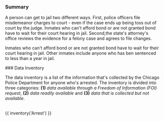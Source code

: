 ### Summary

A person can get to jail two different ways. First, police officers file misdemeanor charges to court - even if the case ends up being toss out of court by the judge. Inmates who can't afford bond or are not granted bond have to wait for their court hearing in jail. Second,the state's attorney's office reviews the evidence for a felony case and agrees to file changes.

Inmates who can't afford bond or are not granted bond have to wait for their court hearing in jail. Other inmates include anyone who has ben sentenced to less than a year in jail.

<span id="arrest-data"/> 
### Data Inventory

The data inventory is a list of the information that's collected by the Chicago Police Department for anyone who's arrested. The inventory is divided into three categories: **(1)** *data available through a Freedom of Information (FOI) request*, **(2)** *data readily available* and **(3)** *data that is collected but not available*. <br><br>

{{ inventory('Arrest') }}